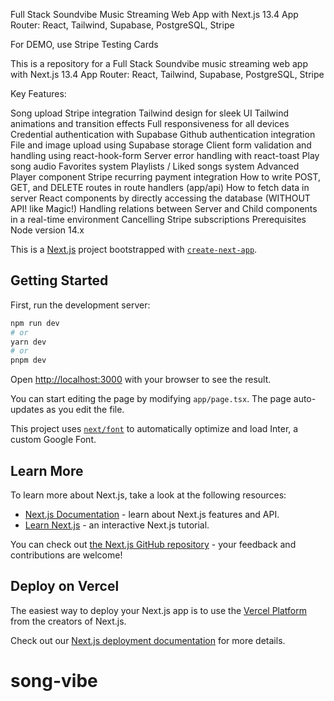 Full Stack Soundvibe Music Streaming Web App with Next.js 13.4 App Router: React, Tailwind, Supabase, PostgreSQL, Stripe

For DEMO, use Stripe Testing Cards

This is a repository for a Full Stack Soundvibe music streaming web app with Next.js 13.4 App Router: React, Tailwind, Supabase, PostgreSQL, Stripe



Key Features:

Song upload
Stripe integration
Tailwind design for sleek UI
Tailwind animations and transition effects
Full responsiveness for all devices
Credential authentication with Supabase
Github authentication integration
File and image upload using Supabase storage
Client form validation and handling using react-hook-form
Server error handling with react-toast
Play song audio
Favorites system
Playlists / Liked songs system
Advanced Player component
Stripe recurring payment integration
How to write POST, GET, and DELETE routes in route handlers (app/api)
How to fetch data in server React components by directly accessing the database (WITHOUT API! like Magic!)
Handling relations between Server and Child components in a real-time environment
Cancelling Stripe subscriptions
Prerequisites
Node version 14.x



This is a [Next.js](https://nextjs.org/) project bootstrapped with [`create-next-app`](https://github.com/vercel/next.js/tree/canary/packages/create-next-app).

## Getting Started

First, run the development server:

```bash
npm run dev
# or
yarn dev
# or
pnpm dev
```

Open [http://localhost:3000](http://localhost:3000) with your browser to see the result.

You can start editing the page by modifying `app/page.tsx`. The page auto-updates as you edit the file.

This project uses [`next/font`](https://nextjs.org/docs/basic-features/font-optimization) to automatically optimize and load Inter, a custom Google Font.

## Learn More

To learn more about Next.js, take a look at the following resources:

- [Next.js Documentation](https://nextjs.org/docs) - learn about Next.js features and API.
- [Learn Next.js](https://nextjs.org/learn) - an interactive Next.js tutorial.

You can check out [the Next.js GitHub repository](https://github.com/vercel/next.js/) - your feedback and contributions are welcome!

## Deploy on Vercel

The easiest way to deploy your Next.js app is to use the [Vercel Platform](https://vercel.com/new?utm_medium=default-template&filter=next.js&utm_source=create-next-app&utm_campaign=create-next-app-readme) from the creators of Next.js.

Check out our [Next.js deployment documentation](https://nextjs.org/docs/deployment) for more details.
# song-vibe
